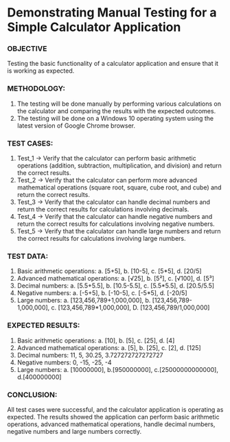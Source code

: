 # Demonstrating Manual Testing for a Simple Calculator Application


### OBJECTIVE
  Testing the basic functionality of a calculator application and ensure that it is working as expected.



### METHODOLOGY:
  1. The testing will be done manually by performing various calculations on the calculator and comparing the results with the expected outcomes.
  2. The testing will be done on a Windows 10 operating system using the latest version of Google Chrome browser.



### TEST CASES:
  1. Test_1 -> Verify that the calculator can perform basic arithmetic operations (addition, subtraction, multiplication, and division) and return the correct results.
  2. Test_2 -> Verify that the calculator can perform more advanced mathematical operations (square root, square, cube root, and cube) and return the correct results.
  3. Test_3 -> Verify that the calculator can handle decimal numbers and return the correct results for calculations involving decimals.
  4. Test_4 -> Verify that the calculator can handle negative numbers and return the correct results for calculations involving negative numbers.
  5. Test_5 -> Verify that the calculator can handle large numbers and return the correct results for calculations involving large numbers.



### TEST DATA:
  1. Basic arithmetic operations: a. [5+5], b. [10-5], c. [5*5], d. [20/5]
  2. Advanced mathematical operations: a. [√25], b. [5²], c. [√100], d. [5³]
  3. Decimal numbers: a. [5.5+5.5], b. [10.5-5.5], c. [5.5*5.5], d. [20.5/5.5]
  4. Negative numbers: a. [-5+5], b. [-10-5], c. [-5*5], d. [-20/5]
  5. Large numbers: a. [123,456,789+1,000,000], b. [123,456,789-1,000,000], c. [123,456,789*1,000,000], D. [123,456,789/1,000,000]



### EXPECTED RESULTS:
  1. Basic arithmetic operations: a. [10], b. [5], c. [25], d. [4]
  2. Advanced mathematical operations: a. [5], b. [25], c. [2], d. [125]
  3. Decimal numbers: 11, 5, 30.25, 3.727272727272727
  4. Negative numbers: 0, -15, -25, -4
  5. Large numbers: a. [10000000], b.[950000000], c.[25000000000000], d.[400000000]


### CONCLUSION:
  All test cases were successful, and the calculator application is operating as expected. The results showed the application can perform basic arithmetic operations, advanced mathematical operations, handle decimal numbers, negative numbers and large numbers correctly.




